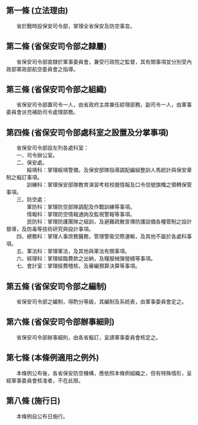 第一條 (立法理由)
-----------------
　　省於戰時設保安司令部，掌理全省保安及防空事宜。  


第二條 (省保安司令部之隸屬)
---------------------------
　　省保安司令部直隸於軍事委員會，兼受行政院之監督，其有關事項並分別受內政部軍政部航空委員會之指導。  


第三條 (省保安司令部之組織)
---------------------------
　　省保安司令部置司令一人，由省政府主席兼任綜理部務，副司令一人，由軍事委員會派充補助司令處理部務。  


第四條 (省保安司令部處科室之設置及分掌事項)
-------------------------------------------
　　省保安司令部設左列各處科室：  
　　一、司令辦公室。  
　　二、保安處。  
　　　　綏靖科：掌理綏靖警備，及保安部隊指導調配編組整訓人馬統計與保安章制之擬訂事項。  
　　　　訓練科：掌理保安部隊教育演習考核校閱情報及口令信號旗幟之領轉保管事項。  
　　三、防空處：  
　　　　軍防科：掌理防空部隊調配及作戰訓練等事項。  
　　　　情報科：掌理防空情報通詢及監視警報等事項。  
　　　　民防科：掌理防護團隊之組訓，及避難疏散宣傳防護設備各種管制之設計督導，及防毒等技術研究與設計事項。  
　　四、總務科：掌理人事庶務醫務，管理警衛交際運輸，及其他不屬於各處科事項。  
　　五、軍法科：掌理軍法，及其他與軍法有關事項。  
　　六、經理科：掌理經臨費款之出納，及糧服械彈營繕等事項。  
　　七、會計室：掌理經費稽核，及審編預算決算等事項。  


第五條 (省保安司令部之編制)
---------------------------
　　省保安司令部之編制，得酌分等級，其編制及系統表，由軍事委員會定之。  


第六條 (省保安司令部辦事細則)
-----------------------------
　　省保安司令部辦事細則，由各省擬訂，呈請軍事委員會核定之。  


第七條 (本條例適用之例外)
-------------------------
　　本條例公布後，各省保安防空機構，應依照本條例組織之，但有特殊情形，呈經軍事委員會核准者，不在此限。  


第八條 (施行日)
---------------
　　本條例自公布日施行。